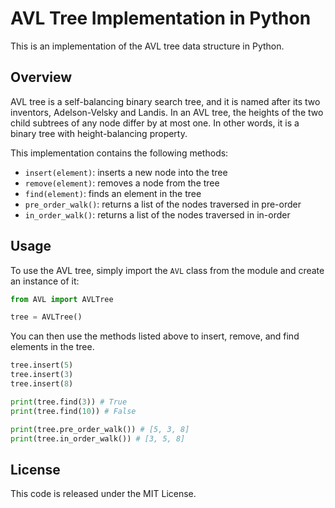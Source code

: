 # AVL Tree Implementation in Python
This is an implementation of the AVL tree data structure in Python.

## Overview
AVL tree is a self-balancing binary search tree, and it is named after its two inventors, Adelson-Velsky and Landis. In an AVL tree, the heights of the two child subtrees of any node differ by at most one. In other words, it is a binary tree with height-balancing property.

This implementation contains the following methods:

- `insert(element)`: inserts a new node into the tree
- `remove(element)`: removes a node from the tree
- `find(element)`: finds an element in the tree
- `pre_order_walk()`: returns a list of the nodes traversed in pre-order
- `in_order_walk()`: returns a list of the nodes traversed in in-order

## Usage
To use the AVL tree, simply import the `AVL` class from the module and create an instance of it:
```python
from AVL import AVLTree

tree = AVLTree()
```

You can then use the methods listed above to insert, remove, and find elements in the tree.

```python
tree.insert(5)
tree.insert(3)
tree.insert(8)

print(tree.find(3)) # True
print(tree.find(10)) # False

print(tree.pre_order_walk()) # [5, 3, 8]
print(tree.in_order_walk()) # [3, 5, 8]
```

## License
This code is released under the MIT License.
